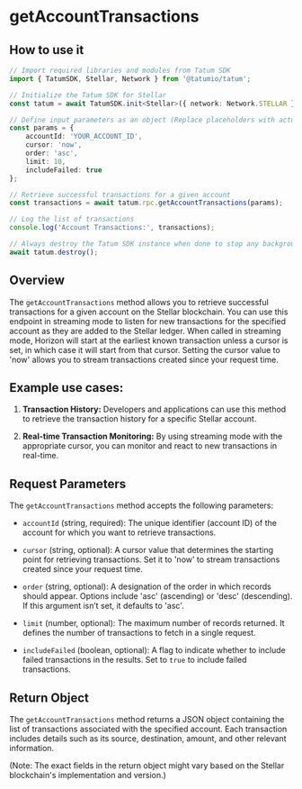 # getAccountTransactions

## How to use it

```typescript
// Import required libraries and modules from Tatum SDK
import { TatumSDK, Stellar, Network } from '@tatumio/tatum';

// Initialize the Tatum SDK for Stellar
const tatum = await TatumSDK.init<Stellar>({ network: Network.STELLAR });

// Define input parameters as an object (Replace placeholders with actual values and remove redundant)
const params = {
    accountId: 'YOUR_ACCOUNT_ID', 
    cursor: 'now', 
    order: 'asc', 
    limit: 10,
    includeFailed: true
};

// Retrieve successful transactions for a given account
const transactions = await tatum.rpc.getAccountTransactions(params);

// Log the list of transactions
console.log('Account Transactions:', transactions);

// Always destroy the Tatum SDK instance when done to stop any background processes
await tatum.destroy();
```

## Overview

The `getAccountTransactions` method allows you to retrieve successful transactions for a given account on the Stellar blockchain. You can use this endpoint in streaming mode to listen for new transactions for the specified account as they are added to the Stellar ledger. When called in streaming mode, Horizon will start at the earliest known transaction unless a cursor is set, in which case it will start from that cursor. Setting the cursor value to 'now' allows you to stream transactions created since your request time.

## Example use cases:

1. **Transaction History:**
   Developers and applications can use this method to retrieve the transaction history for a specific Stellar account.

2. **Real-time Transaction Monitoring:**
   By using streaming mode with the appropriate cursor, you can monitor and react to new transactions in real-time.

## Request Parameters

The `getAccountTransactions` method accepts the following parameters:

- `accountId` (string, required): 
  The unique identifier (account ID) of the account for which you want to retrieve transactions.

- `cursor` (string, optional): 
  A cursor value that determines the starting point for retrieving transactions. Set it to 'now' to stream transactions created since your request time.

- `order` (string, optional): 
  A designation of the order in which records should appear. Options include 'asc' (ascending) or 'desc' (descending). If this argument isn’t set, it defaults to 'asc'.

- `limit` (number, optional): 
  The maximum number of records returned. It defines the number of transactions to fetch in a single request.

- `includeFailed` (boolean, optional): 
  A flag to indicate whether to include failed transactions in the results. Set to `true` to include failed transactions.

## Return Object

The `getAccountTransactions` method returns a JSON object containing the list of transactions associated with the specified account. Each transaction includes details such as its source, destination, amount, and other relevant information.

(Note: The exact fields in the return object might vary based on the Stellar blockchain's implementation and version.)
